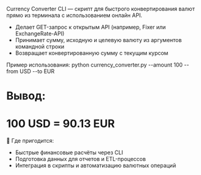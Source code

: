 Currency Converter CLI — скрипт для быстрого конвертирования валют прямо из терминала с использованием онлайн API.

- Делает GET-запрос к открытым API (например, Fixer или ExchangeRate-API)
- Принимает сумму, исходную и целевую валюту из аргументов командной строки
- Возвращает конвертированную сумму с текущим курсом

Пример использования:
python currency_converter.py --amount 100 --from USD --to EUR
# Вывод:
# 100 USD = 90.13 EUR

📌 Где пригодится:
- Быстрые финансовые расчёты через CLI
- Подготовка данных для отчетов и ETL-процессов
- Интеграция в скрипты и автоматизацию валютных операций
